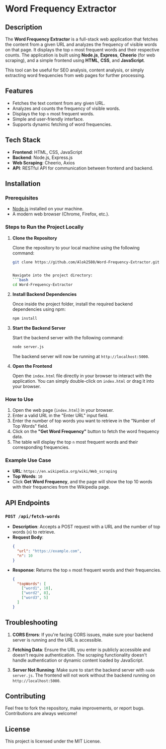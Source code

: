 
# Word Frequency Extractor

## Description
The **Word Frequency Extractor** is a full-stack web application that fetches the content from a given URL and analyzes the frequency of visible words on that page. It displays the top `n` most frequent words and their respective counts. The application is built using **Node.js**, **Express**, **Cheerio** (for web scraping), and a simple frontend using **HTML**, **CSS**, and **JavaScript**.

This tool can be useful for SEO analysis, content analysis, or simply extracting word frequencies from web pages for further processing.

## Features
- Fetches the text content from any given URL.
- Analyzes and counts the frequency of visible words.
- Displays the top `n` most frequent words.
- Simple and user-friendly interface.
- Supports dynamic fetching of word frequencies.

## Tech Stack
- **Frontend**: HTML, CSS, JavaScript
- **Backend**: Node.js, Express.js
- **Web Scraping**: Cheerio, Axios
- **API**: RESTful API for communication between frontend and backend.

## Installation

### Prerequisites
- [Node.js](https://nodejs.org/en/download/) installed on your machine.
- A modern web browser (Chrome, Firefox, etc.).

### Steps to Run the Project Locally

1. **Clone the Repository**

   Clone the repository to your local machine using the following command:
   ```bash
   git clone https://github.com/Alok2580/Word-Frequency-Extractor.git
   

   Navigate into the project directory:
   ```bash
   cd Word-Frequency-Extractor
   ```

2. **Install Backend Dependencies**

   Once inside the project folder, install the required backend dependencies using npm:
   ```bash
   npm install
   ```

3. **Start the Backend Server**

   Start the backend server with the following command:
   ```bash
   node server.js
   ```
   The backend server will now be running at `http://localhost:5000`.

4. **Open the Frontend**

   Open the `index.html` file directly in your browser to interact with the application. You can simply double-click on `index.html` or drag it into your browser.

### How to Use
1. Open the web page (`index.html`) in your browser.
2. Enter a valid URL in the "Enter URL" input field.
3. Enter the number of top words you want to retrieve in the "Number of Top Words" field.
4. Click on the **"Get Word Frequency"** button to fetch the word frequency data.
5. The table will display the top `n` most frequent words and their corresponding frequencies.

### Example Use Case
- **URL**: `https://en.wikipedia.org/wiki/Web_scraping`
- **Top Words**: `10`
- Click **Get Word Frequency**, and the page will show the top 10 words with their frequencies from the Wikipedia page.

## API Endpoints

### `POST /api/fetch-words`
- **Description**: Accepts a POST request with a URL and the number of top words (`n`) to retrieve.
- **Request Body**:
  ```json
  {
    "url": "https://example.com",
    "n": 10
  }
  ```
- **Response**: Returns the top `n` most frequent words and their frequencies.
  ```json
  {
    "topWords": [
      ["word1", 10],
      ["word2", 8],
      ["word3", 5]
    ]
  }
  ```

## Troubleshooting
1. **CORS Errors**: If you're facing CORS issues, make sure your backend server is running and the URL is accessible.

2. **Fetching Data**: Ensure the URL you enter is publicly accessible and doesn't require authentication. The scraping functionality doesn't handle authentication or dynamic content loaded by JavaScript.

3. **Server Not Running**: Make sure to start the backend server with `node server.js`. The frontend will not work without the backend running on `http://localhost:5000`.

## Contributing
Feel free to fork the repository, make improvements, or report bugs. Contributions are always welcome!

## License
This project is licensed under the MIT License.
```
